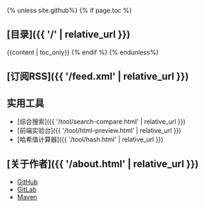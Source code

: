 {% unless site.github%}
{% if page.toc %}
## [目录]({{ '/' | relative_url }})

{{content | toc_only}}
{% endif %}
{% endunless%}

## [订阅RSS]({{ '/feed.xml' | relative_url }})

## 实用工具

- [综合搜索]({{ '/tool/search-compare.html' | relative_url }})
- [前端实验台]({{ '/tool/html-preview.html' | relative_url }})
- [哈希值计算器]({{ '/tool/hash.html' | relative_url }})

## [关于作者]({{ '/about.html' | relative_url }})

- [GitHub](https://github.com/chungkwong)
- [GitLab](https://gitlab.com/chungkwong)
- [Maven](http://mvnrepository.com/artifact/com.github.chungkwong)



